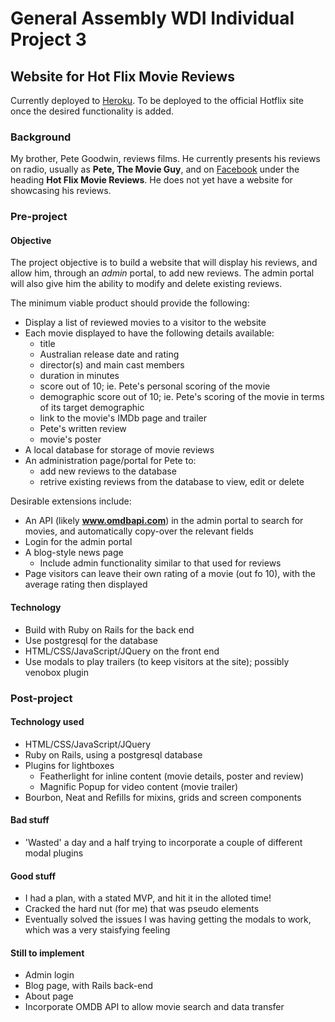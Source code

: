 # General Assembly WDI Individual Project 3

## Website for Hot Flix Movie Reviews

Currently deployed to [Heroku](http://hotflix.herokuapp.com/). To be deployed to the official Hotflix site once the desired functionality is added.

### Background
My brother, Pete Goodwin, reviews films. He currently presents his reviews on radio, usually as **Pete, The Movie Guy**, and on [Facebook](https://www.facebook.com/HotFlix.com.au) under the heading **Hot Flix Movie Reviews**. He does not yet have a website for showcasing his reviews.

### Pre-project

#### Objective
The project objective is to build a website that will display his reviews, and allow him, through an *admin* portal, to add new reviews. The admin portal will also give him the ability to modify and delete existing reviews.

The minimum viable product should provide the following:
- Display a list of reviewed movies to a visitor to the website
- Each movie displayed to have the following details available:
  - title
  - Australian release date and rating
  - director(s) and main cast members
  - duration in minutes
  - score out of 10; ie. Pete's personal scoring of the movie
  - demographic score out of 10; ie. Pete's scoring of the movie in terms of its target demographic
  - link to the movie's IMDb page and trailer
  - Pete's written review
  - movie's poster
- A local database for storage of movie reviews
- An administration page/portal for Pete to:
  - add new reviews to the database
  - retrive existing reviews from the database to view, edit or delete

Desirable extensions include:
- An API (likely **www.omdbapi.com**) in the admin portal to search for movies, and automatically copy-over the relevant fields
- Login for the admin portal
- A blog-style news page
  - Include admin functionality similar to that used for reviews
- Page visitors can leave their own rating of a movie (out fo 10), with the average rating then displayed

#### Technology
- Build with Ruby on Rails for the back end
- Use postgresql for the database
- HTML/CSS/JavaScript/JQuery on the front end
- Use modals to play trailers (to keep visitors at the site); possibly venobox plugin

### Post-project

#### Technology used
- HTML/CSS/JavaScript/JQuery
- Ruby on Rails, using a postgresql database
- Plugins for lightboxes
  - Featherlight for inline content (movie details, poster and review)
  - Magnific Popup for video content (movie trailer)
- Bourbon, Neat and Refills for mixins, grids and screen components

#### Bad stuff
- 'Wasted' a day and a half trying to incorporate a couple of different modal plugins

#### Good stuff
- I had a plan, with a stated MVP, and hit it in the alloted time!
- Cracked the hard nut (for me) that was pseudo elements
- Eventually solved the issues I was having getting the modals to work, which was a very staisfying feeling

#### Still to implement
- Admin login
- Blog page, with Rails back-end
- About page
- Incorporate OMDB API to allow movie search and data transfer